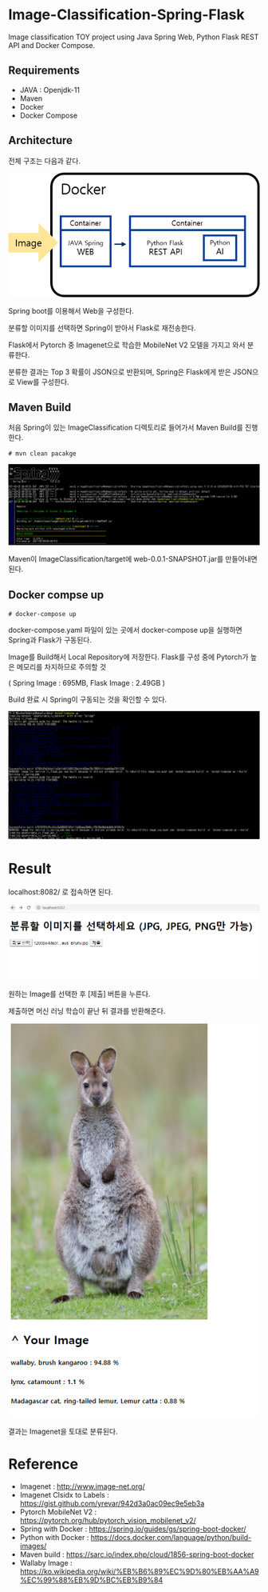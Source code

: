 # Image-Classification-Spring-Flask

 Image classification TOY project using Java Spring Web, Python Flask REST API and Docker Compose.
 
## Requirements

 - JAVA : Openjdk-11
 - Maven
 - Docker
 - Docker Compose

## Architecture

전체 구조는 다음과 같다.

![imageArch](https://github.com/kjo26619/Image-Classification-Spring-Flask/blob/main/img/toy_arch.png)

Spring boot를 이용해서 Web을 구성한다.

분류할 이미지를 선택하면 Spring이 받아서 Flask로 재전송한다.

Flask에서 Pytorch 중 Imagenet으로 학습한 MobileNet V2 모델을 가지고 와서 분류한다.

분류한 결과는 Top 3 확률이 JSON으로 반환되며, Spring은 Flask에게 받은 JSON으로 View를 구성한다.
 
## Maven Build
 
 처음 Spring이 있는 ImageClassification 디렉토리로 들어가서 Maven Build를 진행한다.
 
 ```
 # mvn clean pacakge
 ```
 
 ![image1](https://github.com/kjo26619/Image-Classification-Spring-Flask/blob/main/img/toy1.PNG)

 Maven이 ImageClassification/target에 web-0.0.1-SNAPSHOT.jar를 만들어내면 된다.

## Docker compse up

```
# docker-compose up
```

docker-compose.yaml 파일이 있는 곳에서 docker-compose up을 실행하면 Spring과 Flask가 구동된다.

Image를 Build해서 Local Repository에 저장한다. Flask를 구성 중에 Pytorch가 높은 메모리를 차지하므로 주의할 것

( Spring Image : 695MB, Flask Image : 2.49GB )

Build 완료 시 Spring이 구동되는 것을 확인할 수 있다.

![image2](https://github.com/kjo26619/Image-Classification-Spring-Flask/blob/main/img/toy2.PNG)

# Result

localhost:8082/ 로 접속하면 된다.

![image3](https://github.com/kjo26619/Image-Classification-Spring-Flask/blob/main/img/toy3.PNG)

원하는 Image를 선택한 후 [제출] 버튼을 누른다.

제출하면 머신 러닝 학습이 끝난 뒤 결과를 반환해준다.

![image4](https://github.com/kjo26619/Image-Classification-Spring-Flask/blob/main/img/toy4.PNG)

결과는 Imagenet을 토대로 분류된다.

# Reference

- Imagenet : http://www.image-net.org/
- Imagenet Clsidx to Labels : https://gist.github.com/yrevar/942d3a0ac09ec9e5eb3a
- Pytorch MobileNet V2 : https://pytorch.org/hub/pytorch_vision_mobilenet_v2/
- Spring with Docker : https://spring.io/guides/gs/spring-boot-docker/
- Python with Docker : https://docs.docker.com/language/python/build-images/
- Maven build : https://sarc.io/index.php/cloud/1856-spring-boot-docker
- Wallaby Image : https://ko.wikipedia.org/wiki/%EB%B6%89%EC%9D%80%EB%AA%A9%EC%99%88%EB%9D%BC%EB%B9%84

